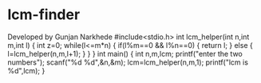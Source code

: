 # lcm-finder
Developed by Gunjan Narkhede
#include<stdio.h>
int lcm_helper(int n,int m,int l)
{
	int z=0;
	while(l<=m*n)
	{
    if(l%m==0 && l%n==0)
    {
   	 return l;
    }
   	else 
   	{
   		l=lcm_helper(n,m,l+1);
   	}
   	}
}
int main()
{
	int n,m,lcm;
	printf("enter the two numbers");
	scanf("%d %d",&n,&m);
    lcm=lcm_helper(n,m,1);
    printf("lcm is %d",lcm);
}
 
